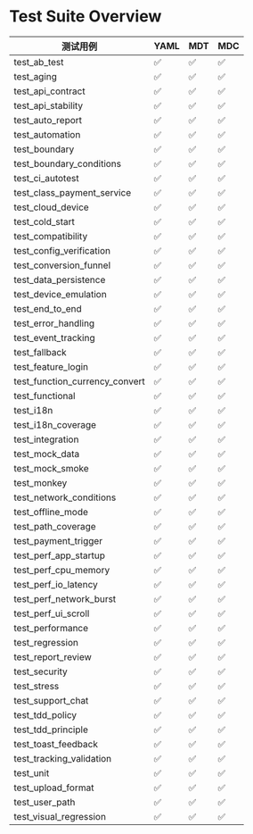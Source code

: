 # Test Suite Overview

| 测试用例 | YAML | MDT | MDC |
|----------|------|-----|-----|
| test_ab_test | ✅ | ✅ | ✅ |
| test_aging | ✅ | ✅ | ✅ |
| test_api_contract | ✅ | ✅ | ✅ |
| test_api_stability | ✅ | ✅ | ✅ |
| test_auto_report | ✅ | ✅ | ✅ |
| test_automation | ✅ | ✅ | ✅ |
| test_boundary | ✅ | ✅ | ✅ |
| test_boundary_conditions | ✅ | ✅ | ✅ |
| test_ci_autotest | ✅ | ✅ | ✅ |
| test_class_payment_service | ✅ | ✅ | ✅ |
| test_cloud_device | ✅ | ✅ | ✅ |
| test_cold_start | ✅ | ✅ | ✅ |
| test_compatibility | ✅ | ✅ | ✅ |
| test_config_verification | ✅ | ✅ | ✅ |
| test_conversion_funnel | ✅ | ✅ | ✅ |
| test_data_persistence | ✅ | ✅ | ✅ |
| test_device_emulation | ✅ | ✅ | ✅ |
| test_end_to_end | ✅ | ✅ | ✅ |
| test_error_handling | ✅ | ✅ | ✅ |
| test_event_tracking | ✅ | ✅ | ✅ |
| test_fallback | ✅ | ✅ | ✅ |
| test_feature_login | ✅ | ✅ | ✅ |
| test_function_currency_convert | ✅ | ✅ | ✅ |
| test_functional | ✅ | ✅ | ✅ |
| test_i18n | ✅ | ✅ | ✅ |
| test_i18n_coverage | ✅ | ✅ | ✅ |
| test_integration | ✅ | ✅ | ✅ |
| test_mock_data | ✅ | ✅ | ✅ |
| test_mock_smoke | ✅ | ✅ | ✅ |
| test_monkey | ✅ | ✅ | ✅ |
| test_network_conditions | ✅ | ✅ | ✅ |
| test_offline_mode | ✅ | ✅ | ✅ |
| test_path_coverage | ✅ | ✅ | ✅ |
| test_payment_trigger | ✅ | ✅ | ✅ |
| test_perf_app_startup | ✅ | ✅ | ✅ |
| test_perf_cpu_memory | ✅ | ✅ | ✅ |
| test_perf_io_latency | ✅ | ✅ | ✅ |
| test_perf_network_burst | ✅ | ✅ | ✅ |
| test_perf_ui_scroll | ✅ | ✅ | ✅ |
| test_performance | ✅ | ✅ | ✅ |
| test_regression | ✅ | ✅ | ✅ |
| test_report_review | ✅ | ✅ | ✅ |
| test_security | ✅ | ✅ | ✅ |
| test_stress | ✅ | ✅ | ✅ |
| test_support_chat | ✅ | ✅ | ✅ |
| test_tdd_policy | ✅ | ✅ | ✅ |
| test_tdd_principle | ✅ | ✅ | ✅ |
| test_toast_feedback | ✅ | ✅ | ✅ |
| test_tracking_validation | ✅ | ✅ | ✅ |
| test_unit | ✅ | ✅ | ✅ |
| test_upload_format | ✅ | ✅ | ✅ |
| test_user_path | ✅ | ✅ | ✅ |
| test_visual_regression | ✅ | ✅ | ✅ |
